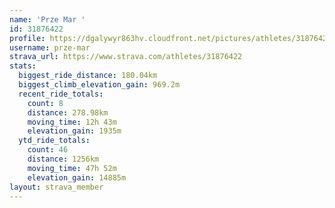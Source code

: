 ```yaml
---
name: 'Prze Mar '
id: 31876422
profile: https://dgalywyr863hv.cloudfront.net/pictures/athletes/31876422/22548952/4/large.jpg
username: prze-mar
strava_url: https://www.strava.com/athletes/31876422
stats:
  biggest_ride_distance: 180.04km
  biggest_climb_elevation_gain: 969.2m
  recent_ride_totals:
    count: 8
    distance: 278.98km
    moving_time: 12h 43m
    elevation_gain: 1935m
  ytd_ride_totals:
    count: 46
    distance: 1256km
    moving_time: 47h 52m
    elevation_gain: 14885m
layout: strava_member
--- 
```

